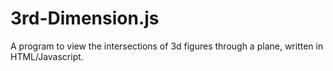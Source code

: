 # 3rd-Dimension.js
A program to view the intersections of 3d figures through a plane, written in HTML/Javascript.
